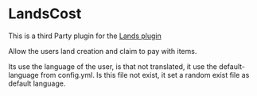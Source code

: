 # LandsCost
This is a third Party plugin for the [Lands plugin](https://www.spigotmc.org/resources/lands-land-claim-plugin-grief-prevention-protection-gui-management-nations-wars-1-16-support.53313/) 

Allow the users land creation and claim to pay with items. 

Its use the language of the user, is that not translated, it use the default-language from config.yml. Is this file not exist, it set a random exist file as default language.
